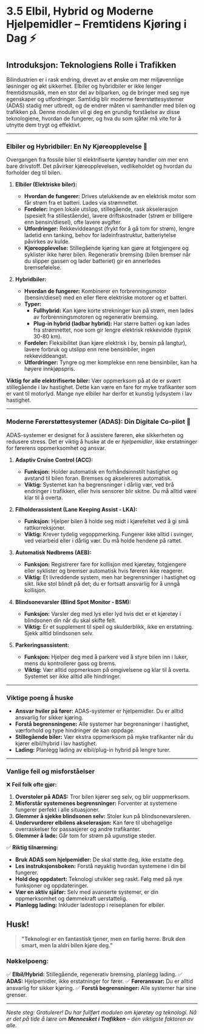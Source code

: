 # 3.5 Elbil, Hybrid og Moderne Hjelpemidler – Fremtidens Kjøring i Dag ⚡

## Introduksjon: Teknologiens Rolle i Trafikken

Bilindustrien er i rask endring, drevet av et ønske om mer miljøvennlige løsninger og økt sikkerhet. Elbiler og hybridbiler er ikke lenger fremtidsmusikk, men en stor del av bilparken, og de bringer med seg nye egenskaper og utfordringer. Samtidig blir moderne førerstøttesystemer (ADAS) stadig mer utbredt, og de endrer måten vi samhandler med bilen og trafikken på. Denne modulen vil gi deg en grundig forståelse av disse teknologiene, hvordan de fungerer, og hva du som sjåfør må vite for å utnytte dem trygt og effektivt.

---

### Elbiler og Hybridbiler: En Ny Kjøreopplevelse 🔋

Overgangen fra fossile biler til elektrifiserte kjøretøy handler om mer enn bare drivstoff. Det påvirker kjøreopplevelsen, vedlikeholdet og hvordan du forholder deg til bilen.

1.  **Elbiler (Elektriske biler):**  
    -   **Hvordan de fungerer:** Drives utelukkende av en elektrisk motor som får strøm fra et batteri. Lades via strømnettet.  
    -   **Fordeler:** Ingen lokale utslipp, stillegående, rask akselerasjon (spesielt fra stillestående), lavere driftskostnader (strøm er billigere enn bensin/diesel), ofte lavere avgifter.  
    -   **Utfordringer:** Rekkeviddeangst (frykt for å gå tom for strøm), lengre ladetid enn tanking, behov for ladeinfrastruktur, batteriytelse påvirkes av kulde.  
    -   **Kjøreopplevelse:** Stillegående kjøring kan gjøre at fotgjengere og syklister ikke hører bilen. Regenerativ bremsing (bilen bremser når du slipper gassen og lader batteriet) gir en annerledes bremsefølelse.

2.  **Hybridbiler:**  
    -   **Hvordan de fungerer:** Kombinerer en forbrenningsmotor (bensin/diesel) med en eller flere elektriske motorer og et batteri.  
    -   **Typer:**  
        -   **Fullhybrid:** Kan kjøre korte strekninger kun på strøm, men lades av forbrenningsmotoren og regenerativ bremsing.  
        -   **Plug-in hybrid (ladbar hybrid):** Har større batteri og kan lades fra strømnettet, noe som gir lengre elektrisk rekkevidde (typisk 30-80 km).  
    -   **Fordeler:** Fleksibilitet (kan kjøre elektrisk i by, bensin på langtur), lavere forbruk og utslipp enn rene bensinbiler, ingen rekkeviddeangst.  
    -   **Utfordringer:** Tyngre og mer komplekse enn rene bensinbiler, kan ha høyere innkjøpspris.

**Viktig for alle elektrifiserte biler:** Vær oppmerksom på at de er svært stillegående i lav hastighet. Dette kan være en fare for myke trafikanter som er vant til motorlyd. Mange nye elbiler har derfor et kunstig lydsystem i lav hastighet.

---

### Moderne Førerstøttesystemer (ADAS): Din Digitale Co-pilot 🤖

ADAS-systemer er designet for å assistere føreren, øke sikkerheten og redusere stress. Det er viktig å huske at de er *hjelpemidler*, ikke erstatninger for førerens oppmerksomhet og ansvar.

1.  **Adaptiv Cruise Control (ACC):**  
    -   **Funksjon:** Holder automatisk en forhåndsinnstilt hastighet og avstand til bilen foran. Bremses og akselereres automatisk.  
    -   **Viktig:** Systemet kan ha begrensninger i dårlig vær, ved brå endringer i trafikken, eller hvis sensorer blir skitne. Du må alltid være klar til å overta.

2.  **Filholderassistent (Lane Keeping Assist - LKA):**  
    -   **Funksjon:** Hjelper bilen å holde seg midt i kjørefeltet ved å gi små rattkorreksjoner.  
    -   **Viktig:** Krever tydelig vegoppmerking. Fungerer ikke alltid i svinger, ved veiarbeid eller i dårlig vær. Du må holde hendene på rattet.

3.  **Automatisk Nødbrems (AEB):**  
    -   **Funksjon:** Registrerer fare for kollisjon med kjøretøy, fotgjengere eller syklister og bremser automatisk hvis føreren ikke reagerer.  
    -   **Viktig:** Et livreddende system, men har begrensninger i hastighet og sikt. Ikke stol blindt på det; du er fortsatt ansvarlig for å unngå kollisjon.

4.  **Blindsonevarsler (Blind Spot Monitor - BSM):**  
    -   **Funksjon:** Varsler deg med lys eller lyd hvis det er et kjøretøy i blindsonen din når du skal skifte felt.  
    -   **Viktig:** Er et supplement til speil og skulderblikk, ikke en erstatning. Sjekk alltid blindsonen selv.

5.  **Parkeringsassistent:**  
    -   **Funksjon:** Hjelper deg med å parkere ved å styre bilen inn i luker, mens du kontrollerer gass og brems.  
    -   **Viktig:** Vær alltid oppmerksom på omgivelsene og klar til å overta. Systemet ser ikke alltid alle hindringer.

---

### Viktige poeng å huske

-   **Ansvar hviler på fører:** ADAS-systemer er hjelpemidler. Du er alltid ansvarlig for sikker kjøring.
-   **Forstå begrensningene:** Alle systemer har begrensninger i hastighet, værforhold og type hindringer de kan oppdage.
-   **Stillegående biler:** Vær ekstra oppmerksom på myke trafikanter når du kjører elbil/hybrid i lav hastighet.
-   **Lading:** Planlegg lading av elbil/plug-in hybrid på lengre turer.

---

### Vanlige feil og misforståelser

❌ **Feil folk ofte gjør:**
1.  **Overstoler på ADAS:** Tror bilen kjører seg selv, og blir uoppmerksom.
2.  **Misforstår systemenes begrensninger:** Forventer at systemene fungerer perfekt i alle situasjoner.
3.  **Glemmer å sjekke blindsonen selv:** Stoler kun på blindsonevarsleren.
4.  **Undervurderer elbilens akselerasjon:** Kan føre til ubehagelige overraskelser for passasjerer og andre trafikanter.
5.  **Glemmer å lade:** Går tom for strøm på ugunstige steder.

✅ **Riktig tilnærming:**
-   **Bruk ADAS som hjelpemidler:** De skal støtte deg, ikke erstatte deg.
-   **Les instruksjonsboken:** Forstå nøyaktig hvordan systemene i din bil fungerer.
-   **Hold deg oppdatert:** Teknologi utvikler seg raskt. Følg med på nye funksjoner og oppdateringer.
-   **Vær en aktiv sjåfør:** Selv med avanserte systemer, er din oppmerksomhet og dømmekraft uerstattelig.
-   **Planlegg lading:** Inkluder ladestopp i reiseplanen for elbiler.

## Husk!

> **"Teknologi er en fantastisk tjener, men en farlig herre. Bruk den smart, men la aldri bilen kjøre deg."**

### Nøkkelpoeng:
✅ **Elbil/Hybrid:** Stillegående, regenerativ bremsing, planlegg lading.
✅ **ADAS:** Hjelpemidler, ikke erstatninger for fører.
✅ **Føreransvar:** Du er alltid ansvarlig for sikker kjøring.
✅ **Forstå begrensninger:** Alle systemer har sine grenser.

---

*Neste steg: Gratulerer! Du har fullført modulen om kjøretøy og teknologi. Nå er det på tide å lære om **Mennesket i Trafikken** – den viktigste faktoren av alle.*